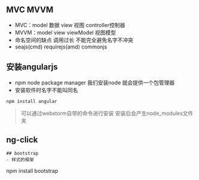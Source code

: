 ## MVC MVVM
- MVC：model 数据 view 视图  controller控制器
- MVVM：model view viewModel 视图模型
- 命名空间的缺点 调用过长 不能完全避免名字不冲突
- seajs(cmd) requirejs(amd) commonjs <!--面试用-->

## 安装angularjs
- npm node package manager  我们安装node 就会提供一个包管理器
- 安装软件时名字不能叫同名
```
npm install angular
```
>可以通过webstorm自带的命令进行安装 安装后会产生node_modules文件夹

## ng-click
```
## bootstrap
- 样式的框架
```
npm install bootstrap
```
